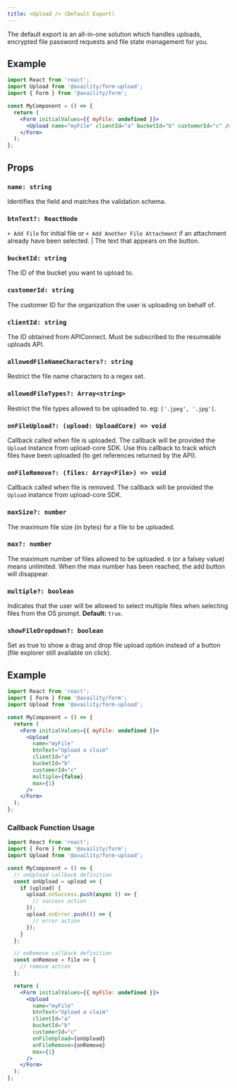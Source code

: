 ```yaml
---
title: <Upload /> (Default Export)
---
```


The default export is an all-in-one solution which handles uploads, encrypted file password requests and file state management for you.

## Example

```jsx
import React from 'react';
import Upload from '@availity/form-upload';
import { Form } from '@availity/form';

const MyComponent = () => {
  return (
    <Form initialValues={{ myFile: undefined }}>
      <Upload name="myFile" clientId="a" bucketId="b" customerId="c" />;
    </Form>
  );
};
```

## Props

### `name: string`

Identifies the field and matches the validation schema.

### `btnText?: ReactNode`

`+ Add File` for initial file or `+ Add Another File Attachment` if an attachment already have been selected. | The text that appears on the button.

### `bucketId: string`

The ID of the bucket you want to upload to.

### `customerId: string`

The customer ID for the organization the user is uploading on behalf of.

### `clientId: string`

The ID obtained from APIConnect. Must be subscribed to the resumeable uploads API.

### `allowedFileNameCharacters?: string`

Restrict the file name characters to a regex set.

### `allowedFileTypes?: Array<string>`

Restrict the file types allowed to be uploaded to. eg: `['.jpeg', '.jpg']`.

### `onFileUpload?: (upload: UploadCore) => void`

Callback called when file is uploaded. The callback will be provided the `Upload` instance from upload-core SDK. Use this callback to track which files have been uploaded (to get references returned by the API).

### `onFileRemove?: (files: Array<File>) => void`

Callback called when file is removed. The callback will be provided the `Upload` instance from upload-core SDK.

### `maxSize?: number`

The maximum file size (in bytes) for a file to be uploaded.

### `max?: number`

The maximum number of files allowed to be uploaded. `0` (or a falsey value) means unlimited. When the max number has been reached, the add button will disappear.

### `multiple?: boolean`

Indicates that the user will be allowed to select multiple files when selecting files from the OS prompt. **Default:** `true`.

### `showFileDropdown?: boolean`

Set as true to show a drag and drop file upload option instead of a button (file explorer still available on click).

## Example

```jsx
import React from 'react';
import { Form } from '@availity/form';
import Upload from '@availity/form-upload';

const MyComponent = () => {
  return (
    <Form initialValues={{ myFile: undefined }}>
      <Upload
        name="myFile"
        btnText="Upload a claim"
        clientId="a"
        bucketId="b"
        customerId="c"
        multiple={false}
        max={1}
      />
    </Form>
  );
};
```

### Callback Function Usage

```jsx
import React from 'react';
import { Form } from '@availity/form';
import Upload from '@availity/form-upload';

const MyComponent = () => {
  // onUpload callback definition
  const onUpload = upload => {
    if (upload) {
      upload.onSuccess.push(async () => {
        // success action
      });
      upload.onError.push(() => {
        // error action
      });
    }
  };

  // onRemove callback definition
  const onRemove = file => {
    // remove action
  };

  return (
    <Form initialValues={{ myFile: undefined }}>
      <Upload
        name="myFile"
        btnText="Upload a claim"
        clientId="a"
        bucketId="b"
        customerId="c"
        onFileUpload={onUpload}
        onFileRemove={onRemove}
        max={1}
      />
    </Form>
  );
};
```
